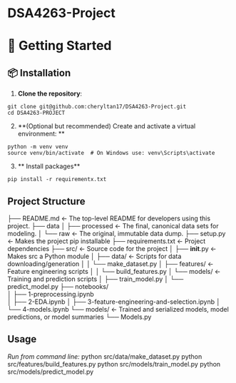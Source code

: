 # DSA4263-Project
# 🚀 Getting Started

## 📦 Installation

1. **Clone the repository**:
```
git clone git@github.com:cheryltan17/DSA4263-Project.git
cd DSA4263-PROJECT
```

2. **(Optional but recommended) Create and activate a virtual environment: **
```
python -m venv venv
source venv/bin/activate  # On Windows use: venv\Scripts\activate
```

3. ** Install packages**
```
pip install -r requirementx.txt 
```

## Project Structure
├── README.md <- The top-level README for developers using this project.
├── data
│   ├── processed           <- The final, canonical data sets for modeling.
│   └── raw                 <- The original, immutable data dump.
├── setup.py                <- Makes the project pip installable
├── requirements.txt        <- Project dependencies
├── src/                    <- Source code for the project
│   ├── __init__.py         <- Makes src a Python module
│   ├── data/               <- Scripts for data downloading/generation
│   │   └── make_dataset.py
│   ├── features/           <- Feature engineering scripts
│   │   └── build_features.py
│   └── models/             <- Training and prediction scripts
│       ├── train_model.py
│       └── predict_model.py
├── notebooks/                    
│   ├── 1-preprocessing.ipynb      
│   ├── 2-EDA.ipynb
│   ├── 3-feature-engineering-and-selection.ipynb
│   └── 4-models.ipynb
└── models/                 <- Trained and serialized models, model predictions, or model summaries
  └── Models.py


## Usage
*Run from command line:*
python src/data/make_dataset.py
python src/features/build_features.py
python src/models/train_model.py
python src/models/predict_model.py